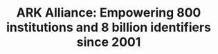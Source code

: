 ---
abstract: null
creators:
- Kunze, John
date: null
document_url: https://services.phaidra.univie.ac.at/api/object/o:1424696/download
grand_parent: iPRES
institutions:
- California Digital Library
keywords: []
landing_page_url: https://phaidra.univie.ac.at/o:1424696
language: eng
layout: publication
license: All rights reserved
notes_url: null
parent: iPRES 2021
publication_type: lightning talk
size: 43236
slides_url: null
source_name: iPRES
title: 'ARK Alliance: Empowering 800 institutions and 8 billion identifiers since
  2001'
year: 2021
---